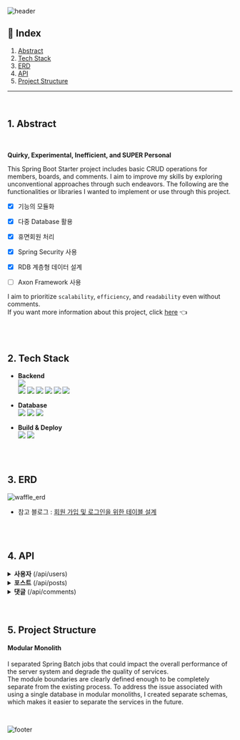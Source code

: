 ![header](https://capsule-render.vercel.app/api?type=rect&color=timeAuto&section=header&text=Urban-Waffle&height=60&fontSize=40)


## 📑 Index

1. [Abstract](#Abstract)
2. [Tech Stack](#Tech-Stack)
3. [ERD](#ERD)
4. [API](#API)
5. [Project Structure](#Project-Structure)


---

<br />

## 1. Abstract

<br />

**Quirky, Experimental, Inefficient, and SUPER Personal**

This Spring Boot Starter project includes basic CRUD operations for members, boards, and comments. I aim to improve my skills by exploring unconventional approaches through such endeavors.
The following are the functionalities or libraries I wanted to implement or use through this project.

+ [x] 기능의 모듈화
+ [x] 다중 Database 활용
+ [x] 휴면회원 처리
+ [x] Spring Security 사용
+ [x] RDB 계층형 데이터 설계
+ [ ] Axon Framework 사용


I aim to prioritize <code>scalability</code>, <code>efficiency</code>, and <code>readability</code> even without comments.  
If you want more information about this project, click <u>[here](https://github.com/zincum30/urban-waffle.wiki.git)</u> 👈



<br />


<br />


## 2. Tech Stack


- **Backend**  
  <img src="https://img.shields.io/badge/JAVA-orange?style=flat&logo=JAVA&logoColor=white">  
  <img src="https://img.shields.io/badge/Spring Boot-6DB33F?style=square&logo=Spring Boot&logoColor=white&color=6DB33F">
  <img src="https://img.shields.io/badge/Spring Security-6DB33F?style=square&logo=Spring Security&logoColor=white">
  <img src="https://img.shields.io/badge/JSON Web Tokens-000000?style=square&logo=JSON Web Tokens&logoColor=white">
  <img src="https://img.shields.io/badge/Spring Data JPA-6DB33F?style=square&logo=JPA&logoColor=white">
  <img src="https://img.shields.io/badge/Spring Batch-6DB33F?style=square&logo=JPA&logoColor=white">
  <img src="https://img.shields.io/badge/QueryDSL-0081CC?style=square&logo=QueryDSL&logoColor=white">



- **Database**  
  <img src="https://img.shields.io/badge/MySQL-4479A1.svg?style=square&logo=MySQL&logoColor=white">
  <img src="https://img.shields.io/badge/Redis-DC382D?style=square&logo=Redis&logoColor=white">
  <img src="https://img.shields.io/badge/AWS S3-569A31?style=square&logo=amazons3&logoColor=white">



- **Build & Deploy**  
  <img src="https://img.shields.io/badge/Gradle-02303A?style=square&logo=Gradle&logoColor=white">
  <img src="https://img.shields.io/badge/Amazon AWS-232F3E?style=square&logo=Amazon AWS&logoColor=white">



<br />


<br />


## 3. ERD

![waffle_erd](https://github.com/zincum30/urban-waffle/assets/115124708/4c8e58a4-891b-489a-b196-5af1c4478d46)

- 참고 블로그 : [회원 가입 및 로그인을 위한 테이블 설계](https://rastalion.dev/%ed%9a%8c%ec%9b%90-%ea%b0%80%ec%9e%85-%eb%b0%8f-%eb%a1%9c%ea%b7%b8%ec%9d%b8%ec%9d%84-%ec%9c%84%ed%95%9c-%ed%85%8c%ec%9d%b4%eb%b8%94-%ec%84%a4%ea%b3%84/)



<br />


<br />

## 4. API


<details>
<summary><b>사용자</b> (/api/users)</summary>

| Method |             End Point             | Description |  
|:------:|:---------------------------------:|:-----------:|
|  POST  |               /join               |    회원가입     |
|  GET   |        /join?email={email}        |  이메일 중복 확인  |
|  POST  |              /login               |     로그인     |
|  POST  |          /help/password           |   비밀번호 찾기   |
|  GET   | /help/certification?email={email} | 본인 인증 메일 발송 |
|  POST  |        /help/cergification        |  인증 번호 확인   |
|  GET   |              /{user}              |   프로필 정보    |
|  PUT   |              /{user}              | 프로필 이미지 변경  |
|  PUT   |    /{user}?nickname={nickname}    |   닉네임 변경    |
|  GET   |    /{user}?nickname={nickname}    |  닉네임 중복 확인  |
|  POST  |         /{user}/security          |   비밀번호 변경   |
| DELETE |              /{user}              |     탈퇴      |
</details>

<details>
<summary><b>포스트</b> (/api/posts)</summary>

| Method |   End Point   | Description |  
|:------:|:-------------:|:-----------:|
|  POST  |    /draft     |   포스트 작성    |
|  POST  | /{post}/image |   이미지 업로드   |
|  POST  |    /{post}    |   포스트 저장    |
|  PUT   |    /{post}    |   포스트 수정    |
| DELETE | /{post}/image |   이미지 삭제    |
| DELETE |    /{post}    |   포스트 삭제    |
|  GET   |               |  전체 포스트 목록  |
|  GET   |    /{post}    |  포스트 불러오기   |


</details>

<details>
<summary><b>댓글</b> (/api/comments)</summary>

| Method |        End Point        | Description |  
|:------:|:-----------------------:|:-----------:|
|  POST  |         /{post}         |    댓글 생성    |
|  PUT   |       /{comment}        |    댓글 수정    |
| DELETE |       /{comment}        |    댓글 삭제    |
|  POST  |     {comment}/reply     |   대댓글 작성    |
|  PUT   | {comment}/reply/{reply} |   대댓글 수정    |
| DELETE | {comment}/reply/{reply} |   대댓글 삭제    |
|  GET   |         /{post}         |  전체 댓글 목록   |
|  GET   |    /{comment}/reply     |  전체 대댓글 목록  |
</details>


<br/>

<br/>

## 5. Project Structure


#### Modular Monolith

I separated Spring Batch jobs that could impact the overall performance of the server system and degrade the quality of services.  
The module boundaries are clearly defined enough to be completely separate from the existing process.
To address the issue associated with using a single database in modular monoliths, I created separate schemas, which makes it easier to separate the services in the future.


<br />


![footer](https://capsule-render.vercel.app/api?type=waving&&color=timeAuto&section=footer)

